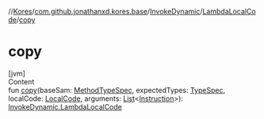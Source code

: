 //[Kores](../../../index.md)/[com.github.jonathanxd.kores.base](../../index.md)/[InvokeDynamic](../index.md)/[LambdaLocalCode](index.md)/[copy](copy.md)



# copy  
[jvm]  
Content  
fun [copy](copy.md)(baseSam: [MethodTypeSpec](../../../com.github.jonathanxd.kores.common/-method-type-spec/index.md), expectedTypes: [TypeSpec](../../-type-spec/index.md), localCode: [LocalCode](../../-local-code/index.md), arguments: [List](https://kotlinlang.org/api/latest/jvm/stdlib/kotlin.collections/-list/index.html)<[Instruction](../../../com.github.jonathanxd.kores/-instruction/index.md)>): [InvokeDynamic.LambdaLocalCode](index.md)  



